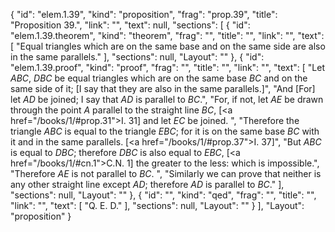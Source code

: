 {
  "id": "elem.1.39",
  "kind": "proposition",
  "frag": "prop.39",
  "title": "Proposition 39.",
  "link": "",
  "text": null,
  "sections": [
    {
      "id": "elem.1.39.theorem",
      "kind": "theorem",
      "frag": "",
      "title": "",
      "link": "",
      "text": [
        "Equal triangles which are on the same base and on the same side are also in the same parallels."
      ],
      "sections": null,
      "Layout": ""
    },
    {
      "id": "elem.1.39.proof",
      "kind": "proof",
      "frag": "",
      "title": "",
      "link": "",
      "text": [
        "Let <var>ABC</var>, <var>DBC</var> be equal triangles which are on the same base <var>BC</var> and on the same side of it; [I say that they are also in the same parallels.]",
        "And [For] let <var>AD</var> be joined; I say that <var>AD</var> is parallel to <var>BC</var>.",
        "For, if not, let <var>AE</var> be drawn through the point <var>A</var> parallel to the straight line <var>BC</var>, [<a href=\"/books/1/#prop.31\">I. 31</a>] and let <var>EC</var> be joined. ",
        "Therefore the triangle <var>ABC</var> is equal to the triangle <var>EBC</var>; for it is on the same base <var>BC</var> with it and in the same parallels. [<a href=\"/books/1/#prop.37\">I. 37</a>]",
        "But <var>ABC</var> is equal to <var>DBC</var>; therefore <var>DBC</var> is also equal to <var>EBC</var>, [<a href=\"/books/1/#cn.1\">C.N. 1</a>] the greater to the less: which is impossible.",
        "Therefore <var>AE</var> is not parallel to <var>BC</var>. ",
        "Similarly we can prove that neither is any other straight line except <var>AD</var>; therefore <var>AD</var> is parallel to <var>BC</var>."
      ],
      "sections": null,
      "Layout": ""
    },
    {
      "id": "",
      "kind": "qed",
      "frag": "",
      "title": "",
      "link": "",
      "text": [
        "Q. E. D."
      ],
      "sections": null,
      "Layout": ""
    }
  ],
  "Layout": "proposition"
}

